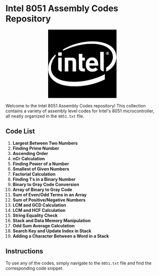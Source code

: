 # Intel 8051 Assembly Codes Repository

<p align="center">
  <img src="intel_logo.jpg" alt="Image 1"/>
</p>

Welcome to the Intel 8051 Assembly Codes repository! This collection contains a variety of assembly level codes for Intel's 8051 microcontroller, all neatly organized in the `8051.txt` file.

## Code List

1. **Largest Between Two Numbers**
2. **Finding Prime Number**
3. **Ascending Order**
4. **nCr Calculation**
5. **Finding Power of a Number**
6. **Smallest of Given Numbers**
7. **Factorial Calculation**
8. **Finding 1's in a Binary Number**
9. **Binary to Gray Code Conversion**
10. **Array of Binary to Gray Code**
11. **Sum of Even/Odd Terms in an Array**
12. **Sum of Positive/Negative Numbers**
13. **LCM and GCD Calculation**
14. **LCM and HCF Calculation**
15. **String Equality Check**
16. **Stack and Data Memory Manipulation**
17. **Odd Sum Average Calculation**
18. **Search Key and Update Index in Stack**
19. **Adding a Character Between a Word in a Stack**

## Instructions

To use any of the codes, simply navigate to the `8051.txt` file and find the corresponding code snippet.
